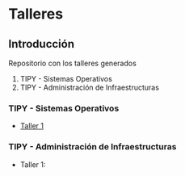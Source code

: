 # Talleres 

## Introducción

Repositorio con los talleres generados

1. TIPY - Sistemas Operativos
2. TIPY - Administración de Infraestructuras

### TIPY - Sistemas Operativos

* [Taller 1](http://www.github)

### TIPY - Administración de Infraestructuras

- Taller 1:

